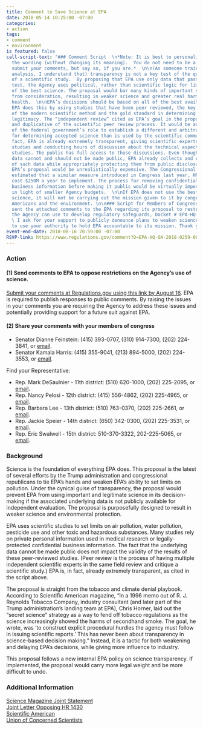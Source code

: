 ```yaml
---
title: Comment to Save Science at EPA
date: 2018-05-14 10:25:00 -07:00
categories:
- action
tags:
- comment
- environment
is featured: false
call-script-text: "### Comment Script  \n*Note: It is best to personalize or modify
  the wording (without changing its meaning).  You do not need to be a scientist to
  submit your comments, but say so, if you are.*  \n\n(As someone trained in scientific
  analysis, I understand that) transparency is not a key test of the quality and legitimacy
  of a scientific study.  By proposing that EPA use only data that passes a “transparency”
  test, the Agency uses political, rather than scientific logic for limiting the use
  of the best science. The proposal would bar many kinds of important scientific evidence
  from consideration, resulting in weaker science and greater real harm to Americans’
  health.  \n\nEPA’s decisions should be based on all of the best available science.
  EPA does this by using studies that have been peer reviewed, the key underpinning
  of the modern scientific method and the gold standard in determining scientific
  legitimacy. The “independent review” cited as EPA’s goal in the proposal is unnecessary
  and duplicative of the scientific peer review process. It would be an overstepping
  of the federal government’s role to establish a different and arbitrary set of standards
  for determining accepted science than is used by the scientific community.  \n\nIn
  fact, EPA is already extremely transparent, giving scientific experts access to
  studies and conducting hours of discussion about the technical aspects of those
  studies. The public has full access to those discussions. Even though some underlying
  data cannot and should not be made public, EPA already collects and reviews volumes
  of such data while appropriately protecting them from public disclosure.  \n\nImplementing
  EPA’s proposal would be unrealistically expensive. The Congressional Budget Office
  estimated that a similar measure introduced in Congress last year, HR 1430, would
  cost $250M a year to implement. The process for removing confidential personal and
  business information before making it public would be virtually impossible, especially
  in light of smaller Agency budgets.  \n\nIf EPA does not use the best available
  science, it will not be carrying out the mission given to it by congress to protect
  Americans and the environment. \n\n### Script for Members of Congress:  \nI have
  sent the attached comments to the EPA regarding its proposal to restrict the science
  the Agency can use to develop regulatory safeguards, Docket # EPA-HQ-OA-2018-0259.
  \ I ask for your support to publicly denounce plans to weaken science at EPA and
  to use your authority to hold EPA accountable to its mission. Thank you."
event-end-date: 2018-08-16 20:59:00 -07:00
RSVP-link: https://www.regulations.gov/comment?D=EPA-HQ-OA-2018-0259-0001
---
```


### Action

#### (1) Send comments to EPA to oppose restrictions on the Agency’s use of science.  
[Submit your comments at Regulations.gov using this link by August 16](https://www.regulations.gov/comment?D=EPA-HQ-OA-2018-0259-0001). EPA is required to publish responses to public comments. By raising the issues in your comments you are requiring the Agency to address these issues and potentially providing support for a future suit against EPA.

#### (2) Share your comments with your members of congress
  * Senator Dianne Feinstein: (415) 393-0707, (310) 914-7300, (202) 224-3841, or [email](https://www.feinstein.senate.gov/public/index.cfm/e-mail-me).  
  * Senator Kamala Harris: (415) 355-9041, (213) 894-5000, (202) 224-3553, or [email](https://www.harris.senate.gov/content/contact-senator).  

Find your Representative:
  * Rep. Mark DeSaulnier - 11th district:  (510) 620-1000, (202) 225-2095, or [email](https://desaulnier.house.gov/contact/email).  
  * Rep. Nancy Pelosi - 12th district:  (415) 556-4862, (202) 225-4965, or [email](https://pelosi.house.gov/contact-me/email-me).  
  * Rep. Barbara Lee - 13th district:  (510) 763-0370, (202) 225-2661, or [email](https://lee.house.gov/contact/email-me).  
  * Rep. Jackie Speier - 14th district: (650) 342-0300, (202) 225-3531, or [email](https://speier.house.gov/contact/email).  
  * Rep. Eric Swalwell - 15th district: 510-370-3322, 202-225-5065, or [email](https://swalwell.house.gov/contact).  

### Background  
Science is the foundation of everything EPA does. This proposal is the latest of several efforts by the Trump administration and congressional republicans to tie EPA’s hands and weaken EPA’s ability to set limits on pollution. Under the cynical guise of transparency, the proposal would prevent EPA from using important and legitimate science in its decision-making if the associated underlying data is not publicly available for independent evaluation. The proposal is purposefully designed to result in weaker science and environmental protection.  

EPA uses scientific studies to set limits on air pollution, water pollution, pesticide use and other toxic and hazardous substances. Many studies rely on private personal information used in medical research or legally-protected confidential business information.  The fact that the underlying data cannot be made public does not impact the validity of the results of these peer-reviewed studies. (Peer review is the process of having multiple independent scientific experts in the same field review and critique a scientific study.) EPA is, in fact, already extremely transparent, as cited in the script above.  

The proposal is straight from the tobacco and climate denial playbook. According to Scientific American magazine, “In a 1996 memo out of R. J. Reynolds Tobacco Company, industry consultant (and later part of the Trump administration’s landing team at EPA), Chris Horner, laid out the “secret science” strategy as a way to fend off tobacco regulations as the science increasingly showed the harms of secondhand smoke. The goal, he wrote, was ‘to construct explicit procedural hurdles the agency must follow in issuing scientific reports.’ This has never been about transparency in science-based decision making.” Instead, it is a tactic for both weakening and delaying EPA’s decisions, while giving more influence to industry.  

This proposal follows a new internal EPA policy on science transparency. If implemented, the proposal would carry more legal weight and be more difficult to undo.  

### Additional Information
[Science Magazine Joint Statement](http://science.sciencemag.org/content/early/2018/04/30/science.aau0116)  
[Joint Letter Opposing HR 1430](https://mcmprodaaas.s3.amazonaws.com/s3fs-public/HR%201430%20HONEST%20Act%20Multisociety%20Letter%20of%20Concern.pdf)  
[Scientific American](https://blogs.scientificamerican.com/observations/scott-pruitt-will-restrict-the-epas-use-of-legitimate-science/)  
[Union of Concerned Scientists](https://blog.ucsusa.org/gretchen-goldman/six-things-you-should-know-about-the-epas-new-science-restriction-draft-policy)   